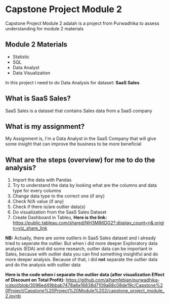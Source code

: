 # Capstone Project Module 2

Capstone Project Module 2 adalah is a project from Purwadhika to assess understanding for module 2 materials

## Module 2 Materials
- Statistic
- SQL
- Data Analyst
- Data Visualization

In this project i need to do Data Analysis for dataset: **SaaS Sales**

## What is SaaS Sales?
SaaS Sales is a dataset that contains Sales data from a SaaS company

## What is my assignment?
My Assignment is, I'm a Data Analyst in the SaaS Company that will give some insight that can improve the business to be more beneficial

## What are the steps (overview) for me to do the analysis?
1. Import the data with Pandas
2. Try to understand the data by looking what are the columns and data type for every columns
3. Change data type to the correct one (if any)
4. Check N/A value (if any)
5. Check if there is/are outlier data(s)
6. Do visualization from the SaaS Sales Dataset
7. Create Dashboard in Tableu, **Here is the link:** https://public.tableau.com/shared/NH3M86DG2?:display_count=n&:origin=viz_share_link

**NB:** Actually, there are some outliers in SaaS Sales dataset and i already tried to seperate the outlier. But when i did more deeper Exploratory data analysis (EDA) and did some research, outlier data can be important in Sales, because with outlier data you can find something insightful and do more deeper analysis.
Because of that, i did **not** separate the outlier data and do the analysis with outlier data

**Here is the code when i separate the outlier data (after visualization Effect of Discount on Total Profit):**
https://github.com/alhamfebian/purwadhika-jcdsol/blob/3096ed49bbab7478a6e16838d7109a68c08de19c/Capstone%20Project/Capstone%20Project%20Module%202/capstone_project_module_2.ipynb
